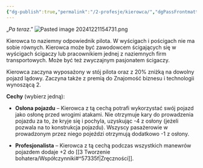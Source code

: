 ```yaml
---
{"dg-publish":true,"permalink":"/2-profesje/kierowca/","dgPassFrontmatter":true}
---
```


„*Pa teraz*.”
![Pasted image 20241221154731.png](/img/user/6%20Obrazy/Pasted%20image%2020241221154731.png)

Kierowca to naziemny odpowiednik pilota. W wyścigach i pościgach nie ma sobie równych. Kierowca może być zawodowcem ścigających się w wyścigach ścigaczy lub pracownikiem jednej z naziemnych firm transportowych. Może być też zwyczajnym pasjonatem ścigaczy.

Kierowca zaczyna wyposażony w stój pilota oraz z 20% zniżką na dowolny pojazd lądowy. Zaczyna także z premią do Znajomość biznesu i technologii wynoszącą 2.

**Cechy** (wybierz jedną):

- **Osłona pojazdu** – Kierowca z tą cechą potrafi wykorzystać swój pojazd jako osłonę przed wrogimi atakami. Nie otrzymuje kary do prowadzenia pojazdu za to, że kryje się i pochyla, uzyskując -4 z osłony (jeżeli pozwala na to konstrukcja pojazdu). Wszyscy pasażerowie w prowadzonym przez niego pojeździ otrzymują dodatkowo -1 z osłony.

- **Profesjonalista** – Kierowca z tą cechą podczas wszystkich manewrów pojazdem dodaje +2 do [[3 Tworzenie bohatera/Współczynniki#^57335f\|Zręczności]].